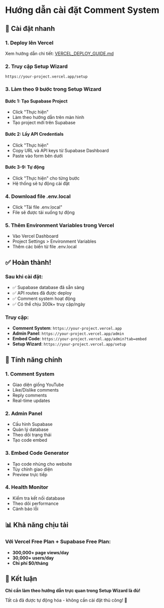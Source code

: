 # Hướng dẫn cài đặt Comment System

## 🚀 Cài đặt nhanh

### **1. Deploy lên Vercel**
Xem hướng dẫn chi tiết: [VERCEL_DEPLOY_GUIDE.md](./VERCEL_DEPLOY_GUIDE.md)

### **2. Truy cập Setup Wizard**
```
https://your-project.vercel.app/setup
```

### **3. Làm theo 9 bước trong Setup Wizard**

#### **Bước 1: Tạo Supabase Project**
- Click "Thực hiện"
- Làm theo hướng dẫn trên màn hình
- Tạo project mới trên Supabase

#### **Bước 2: Lấy API Credentials**
- Click "Thực hiện"
- Copy URL và API keys từ Supabase Dashboard
- Paste vào form bên dưới

#### **Bước 3-9: Tự động**
- Click "Thực hiện" cho từng bước
- Hệ thống sẽ tự động cài đặt

### **4. Download file .env.local**
- Click "Tải file .env.local"
- File sẽ được tải xuống tự động

### **5. Thêm Environment Variables trong Vercel**
- Vào Vercel Dashboard
- Project Settings > Environment Variables
- Thêm các biến từ file .env.local

## ✅ Hoàn thành!

### **Sau khi cài đặt:**
- ✅ Supabase database đã sẵn sàng
- ✅ API routes đã được deploy
- ✅ Comment system hoạt động
- ✅ Có thể chịu 300k+ truy cập/ngày

### **Truy cập:**
- **Comment System**: `https://your-project.vercel.app`
- **Admin Panel**: `https://your-project.vercel.app/admin`
- **Embed Code**: `https://your-project.vercel.app/admin?tab=embed`
- **Setup Wizard**: `https://your-project.vercel.app/setup`

## 🎯 Tính năng chính

### **1. Comment System**
- Giao diện giống YouTube
- Like/Dislike comments
- Reply comments
- Real-time updates

### **2. Admin Panel**
- Cấu hình Supabase
- Quản lý database
- Theo dõi trạng thái
- Tạo code embed

### **3. Embed Code Generator**
- Tạo code nhúng cho website
- Tùy chỉnh giao diện
- Preview trực tiếp

### **4. Health Monitor**
- Kiểm tra kết nối database
- Theo dõi performance
- Cảnh báo lỗi

## 📊 Khả năng chịu tải

### **Với Vercel Free Plan + Supabase Free Plan:**
- **300,000+ page views/day**
- **30,000+ users/day**
- **Chi phí $0/tháng**

## 🎉 Kết luận

**Chỉ cần làm theo hướng dẫn trực quan trong Setup Wizard là đủ!**

Tất cả đã được tự động hóa - không cần cài đặt thủ công! 🚀
